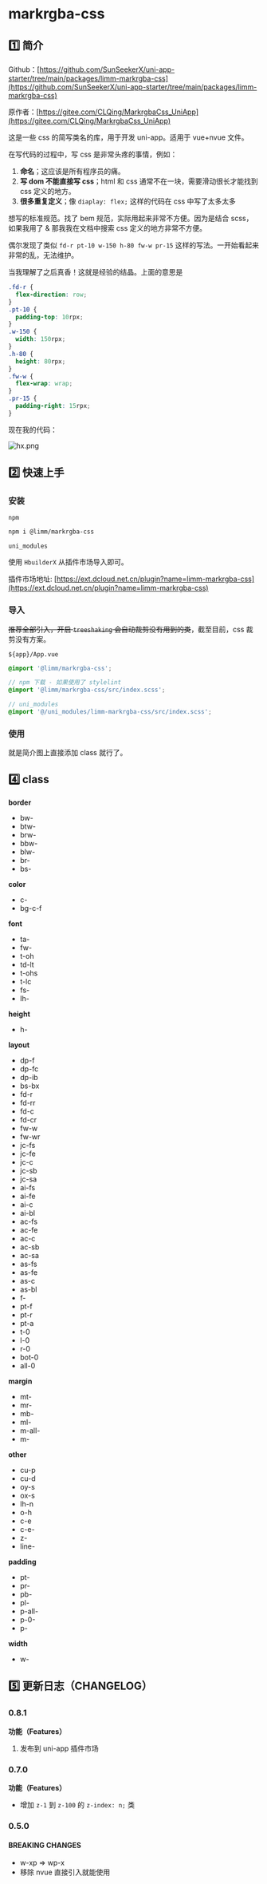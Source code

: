 # markrgba-css

## 1️⃣ 简介

Github：[https://github.com/SunSeekerX/uni-app-starter/tree/main/packages/limm-markrgba-css](https://github.com/SunSeekerX/uni-app-starter/tree/main/packages/limm-markrgba-css)

原作者：[https://gitee.com/CLQing/MarkrgbaCss_UniApp](https://gitee.com/CLQing/MarkrgbaCss_UniApp)

这是一些 css 的简写类名的库，用于开发 uni-app。适用于 vue+nvue 文件。

在写代码的过程中，写 css 是非常头疼的事情，例如：

1. **命名**；这应该是所有程序员的痛。
2. **写 dom 不能直接写 css**；html 和 css 通常不在一块，需要滑动很长才能找到 css 定义的地方。
3. **很多重复定义**；像 `diaplay: flex;` 这样的代码在 css 中写了太多太多

想写的标准规范。找了 bem 规范，实际用起来非常不方便。因为是结合 scss，如果我用了 & 那我我在文档中搜索 css 定义的地方非常不方便。

偶尔发现了类似 `fd-r pt-10 w-150 h-80 fw-w pr-15` 这样的写法。一开始看起来非常的乱，无法维护。

当我理解了之后真香！这就是经验的结晶。上面的意思是

```scss
.fd-r {
  flex-direction: row;
}
.pt-10 {
  padding-top: 10rpx;
}
.w-150 {
  width: 150rpx;
}
.h-80 {
  height: 80rpx;
}
.fw-w {
  flex-wrap: wrap;
}
.pr-15 {
  padding-right: 15rpx;
}
```

现在我的代码：

![hx.png](./assets/hx.png)

## 2️⃣ 快速上手

### 安装

`npm`

```bash
npm i @limm/markrgba-css
```

`uni_modules`

使用 `HbuilderX` 从插件市场导入即可。

插件市场地址: [https://ext.dcloud.net.cn/plugin?name=limm-markrgba-css](https://ext.dcloud.net.cn/plugin?name=limm-markrgba-css)

### 导入

~~推荐全部引入，开启 `treeshaking` 会自动裁剪没有用到的类~~，截至目前，css 裁剪没有方案。

`${app}/App.vue`

```scss
@import '@limm/markrgba-css';

// npm 下载 - 如果使用了 stylelint
@import '@limm/markrgba-css/src/index.scss';

// uni_modules
@import '@/uni_modules/limm-markrgba-css/src/index.scss';
```

### 使用

就是简介图上直接添加 class 就行了。

## 4️⃣ class

**border**

- bw-
- btw-
- brw-
- bbw-
- blw-
- br-
- bs-

**color**

- c-
- bg-c-f

**font**

- ta-
- fw-
- t-oh
- td-lt
- t-ohs
- t-lc
- fs-
- lh-

**height**

- h-

**layout**

- dp-f
- dp-fc
- dp-ib
- bs-bx
- fd-r
- fd-rr
- fd-c
- fd-cr
- fw-w
- fw-wr
- jc-fs
- jc-fe
- jc-c
- jc-sb
- jc-sa
- ai-fs
- ai-fe
- ai-c
- ai-bl
- ac-fs
- ac-fe
- ac-c
- ac-sb
- ac-sa
- as-fs
- as-fe
- as-c
- as-bl
- f-
- pt-f
- pt-r
- pt-a
- t-0
- l-0
- r-0
- bot-0
- all-0

**margin**

- mt-
- mr-
- mb-
- ml-
- m-all-
- m-

**other**

- cu-p
- cu-d
- oy-s
- ox-s
- lh-n
- o-h
- c-e
- c-e-
- z-
- line-

**padding**

- pt-
- pr-
- pb-
- pl-
- p-all-
- p-0-
- p-

**width**

- w-

## 5️⃣ 更新日志（CHANGELOG）

### 0.8.1

**功能（Features）**

1. 发布到 uni-app 插件市场

### 0.7.0

**功能（Features）**

- 增加 `z-1` 到 `z-100` 的 `z-index: n;` 类

### 0.5.0

#### BREAKING CHANGES

- w-xp => wp-x
- 移除 nvue 直接引入就能使用
